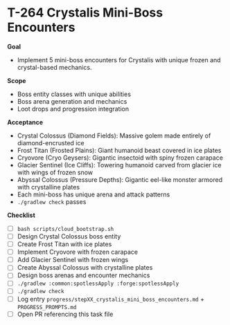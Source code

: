 # T-264 Crystalis Mini-Boss Encounters

**Goal**

- Implement 5 mini-boss encounters for Crystalis with unique frozen and crystal-based mechanics.

**Scope**

- Boss entity classes with unique abilities
- Boss arena generation and mechanics
- Loot drops and progression integration

**Acceptance**

- Crystal Colossus (Diamond Fields): Massive golem made entirely of diamond-encrusted ice
- Frost Titan (Frosted Plains): Giant humanoid beast covered in ice plates
- Cryovore (Cryo Geysers): Gigantic insectoid with spiny frozen carapace
- Glacier Sentinel (Ice Cliffs): Towering humanoid carved from glacier ice with wings of frozen snow
- Abyssal Colossus (Pressure Depths): Gigantic eel-like monster armored with crystalline plates
- Each mini-boss has unique arena and attack patterns
- `./gradlew check` passes

**Checklist**

- [ ] `bash scripts/cloud_bootstrap.sh`
- [ ] Design Crystal Colossus boss entity
- [ ] Create Frost Titan with ice plates
- [ ] Implement Cryovore with frozen carapace
- [ ] Add Glacier Sentinel with frozen wings
- [ ] Create Abyssal Colossus with crystalline plates
- [ ] Design boss arenas and encounter mechanics
- [ ] `./gradlew :common:spotlessApply :forge:spotlessApply`
- [ ] `./gradlew check`
- [ ] Log entry `progress/stepXX_crystalis_mini_boss_encounters.md` + `PROGRESS_PROMPTS.md`
- [ ] Open PR referencing this task file
